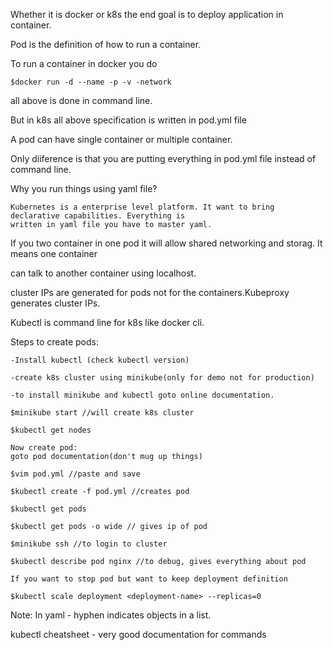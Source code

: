 Whether it is docker or k8s the end goal is to deploy application in container.

Pod is the definition of how to run a container.

To run a container in docker you do
```
$docker run -d --name -p -v -network 
```
all above is done in command line.

But in k8s all above specification is written in pod.yml file

A pod can have single container or multiple container.

Only diiference is that you are putting everything in pod.yml file instead of command line.

Why you run things using yaml file?
```
Kubernetes is a enterprise level platform. It want to bring declarative capabilities. Everything is
written in yaml file you have to master yaml.
```

If you two container in one pod it will allow shared networking and storag. It means one container 

can talk to another container using localhost.

cluster IPs are generated for pods not for the containers.Kubeproxy generates cluster IPs.

Kubectl is command line for k8s like docker cli.

Steps to create pods:
```
-Install kubectl (check kubectl version)

-create k8s cluster using minikube(only for demo not for production)

-to install minikube and kubectl goto online documentation.

$minikube start //will create k8s cluster

$kubectl get nodes

Now create pod:
goto pod documentation(don't mug up things)

$vim pod.yml //paste and save

$kubectl create -f pod.yml //creates pod

$kubectl get pods

$kubectl get pods -o wide // gives ip of pod

$minikube ssh //to login to cluster

$kubectl describe pod nginx //to debug, gives everything about pod

If you want to stop pod but want to keep deployment definition

$kubectl scale deployment <deployment-name> --replicas=0

```

Note: In yaml - hyphen indicates objects in a list.

kubectl cheatsheet - very good documentation for commands
